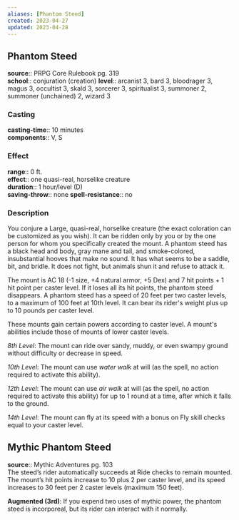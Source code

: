 ```yaml
---
aliases: [Phantom Steed]
created: 2023-04-27
updated: 2023-04-28
---
```


## Phantom Steed

**source**:: PRPG Core Rulebook pg. 319  
**school**:: conjuration (creation)
**level**:: arcanist 3, bard 3, bloodrager 3, magus 3, occultist 3, skald 3, sorcerer 3, spiritualist 3, summoner 2, summoner (unchained) 2, wizard 3

### Casting

**casting-time**:: 10 minutes  
**components**:: V, S

### Effect

**range**:: 0 ft.  
**effect**:: one quasi-real, horselike creature  
**duration**:: 1 hour/level (D)  
**saving-throw**:: none
**spell-resistance**:: no

### Description

You conjure a Large, quasi-real, horselike creature (the exact coloration can be customized as you wish). It can be ridden only by you or by the one person for whom you specifically created the mount. A phantom steed has a black head and body, gray mane and tail, and smoke-colored, insubstantial hooves that make no sound. It has what seems to be a saddle, bit, and bridle. It does not fight, but animals shun it and refuse to attack it.  
  
The mount is AC 18 (-1 size, +4 natural armor, +5 Dex) and 7 hit points + 1 hit point per caster level. If it loses all its hit points, the phantom steed disappears. A phantom steed has a speed of 20 feet per two caster levels, to a maximum of 100 feet at 10th level. It can bear its rider's weight plus up to 10 pounds per caster level.  
  
These mounts gain certain powers according to caster level. A mount's abilities include those of mounts of lower caster levels.  
  
*8th Level*: The mount can ride over sandy, muddy, or even swampy ground without difficulty or decrease in speed.  
  
*10th Level*: The mount can use *water walk* at will (as the spell, no action required to activate this ability).  
  
*12th Level*: The mount can use *air walk* at will (as the spell, no action required to activate this ability) for up to 1 round at a time, after which it falls to the ground.  
  
*14th Level*: The mount can fly at its speed with a bonus on Fly skill checks equal to your caster level.

## Mythic Phantom Steed

**source**:: Mythic Adventures pg. 103  
The steed’s rider automatically succeeds at Ride checks to remain mounted. The mount’s hit points increase to 10 plus 2 per caster level, and its speed increases to 30 feet per 2 caster levels (maximum 150 feet).  
  
**Augmented (3rd)**: If you expend two uses of mythic power, the phantom steed is incorporeal, but its rider can interact with it normally.
